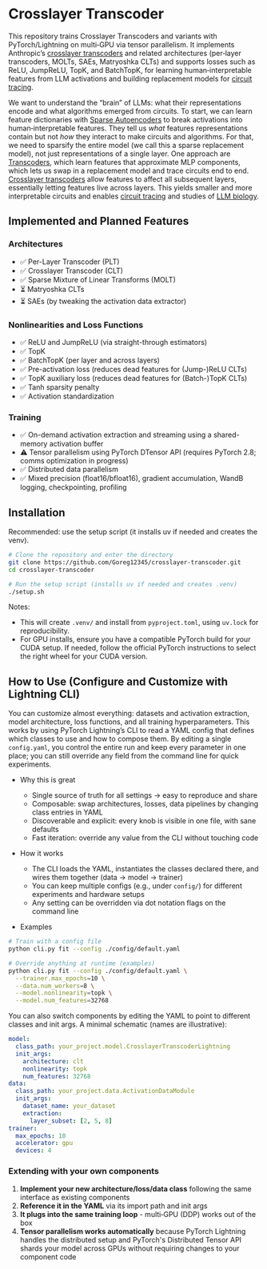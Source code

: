 # Crosslayer Transcoder

This repository trains Crosslayer Transcoders and variants with PyTorch/Lightning on multi‑GPU via tensor parallelism. It implements Anthropic’s [crosslayer transcoders](https://transformer-circuits.pub/2024/crosscoders/index.html) and related architectures (per‑layer transcoders, MOLTs, SAEs, Matryoshka CLTs) and supports losses such as ReLU, JumpReLU, TopK, and BatchTopK, for learning human‑interpretable features from LLM activations and building replacement models for [circuit tracing](https://transformer-circuits.pub/2025/attribution-graphs/methods.html).

We want to understand the “brain” of LLMs: what their representations encode and what algorithms emerged from circuits. To start, we can learn feature dictionaries with [Sparse Autoencoders](https://transformer-circuits.pub/2023/monosemantic-features) to break activations into human‑interpretable features. They tell us _what_ features representations contain but not _how_ they interact to make circuits and algorithms. For that, we need to sparsify the entire model (we call this a sparse replacement model), not just representations of a single layer. One approach are [Transcoders](https://arxiv.org/abs/2406.11944), which learn features that approximate MLP components, which lets us swap in a replacement model and trace circuits end to end. [Crosslayer transcoders](https://transformer-circuits.pub/2024/crosscoders/index.html) allow features to affect all subsequent layers, essentially letting features live across layers. This yields smaller and more interpretable circuits and enables [circuit tracing](https://transformer-circuits.pub/2025/attribution-graphs/methods.html) and studies of [LLM biology](https://transformer-circuits.pub/2025/attribution-graphs/biology.html).


## Implemented and Planned Features

### Architectures
- ✅ Per-Layer Transcoder (PLT)
- ✅ Crosslayer Transcoder (CLT)
- ✅ Sparse Mixture of Linear Transforms (MOLT)
- ⏳ Matryoshka CLTs
- ⏳ SAEs (by tweaking the activation data extractor)

### Nonlinearities and Loss Functions
- ✅ ReLU and JumpReLU (via straight-through estimators)
- ✅ TopK
- ✅ BatchTopK (per layer and across layers)
- ✅ Pre-activation loss (reduces dead features for (Jump-)ReLU CLTs)
- ✅ TopK auxiliary loss (reduces dead features for (Batch-)TopK CLTs)
- ✅ Tanh sparsity penalty
- ✅ Activation standardization

### Training
- ✅ On-demand activation extraction and streaming using a shared-memory activation buffer
- ⚠️ Tensor parallelism using PyTorch DTensor API (requires PyTorch 2.8; comms optimization in progress)
- ✅ Distributed data parallelism
- ✅ Mixed precision (float16/bfloat16), gradient accumulation, WandB logging, checkpointing, profiling


## Installation

Recommended: use the setup script (it installs uv if needed and creates the venv).

```bash
# Clone the repository and enter the directory
git clone https://github.com/Goreg12345/crosslayer-transcoder.git
cd crosslayer-transcoder

# Run the setup script (installs uv if needed and creates .venv)
./setup.sh
```

Notes:
- This will create `.venv/` and install from `pyproject.toml`, using `uv.lock` for reproducibility.
- For GPU installs, ensure you have a compatible PyTorch build for your CUDA setup. If needed, follow the official PyTorch instructions to select the right wheel for your CUDA version.



## How to Use (Configure and Customize with Lightning CLI)

You can customize almost everything: datasets and activation extraction, model architecture, loss functions, and all training hyperparameters. This works by using PyTorch Lightning’s CLI to read a YAML config that defines which classes to use and how to compose them. By editing a single `config.yaml`, you control the entire run and keep every parameter in one place; you can still override any field from the command line for quick experiments.

- Why this is great
  - Single source of truth for all settings → easy to reproduce and share
  - Composable: swap architectures, losses, data pipelines by changing class entries in YAML
  - Discoverable and explicit: every knob is visible in one file, with sane defaults
  - Fast iteration: override any value from the CLI without touching code

- How it works
  - The CLI loads the YAML, instantiates the classes declared there, and wires them together (data → model → trainer)
  - You can keep multiple configs (e.g., under `config/`) for different experiments and hardware setups
  - Any setting can be overridden via dot notation flags on the command line

- Examples

```bash
# Train with a config file
python cli.py fit --config ./config/default.yaml

# Override anything at runtime (examples)
python cli.py fit --config ./config/default.yaml \
  --trainer.max_epochs=10 \
  --data.num_workers=8 \
  --model.nonlinearity=topk \
  --model.num_features=32768
```

You can also switch components by editing the YAML to point to different classes and init args. A minimal schematic (names are illustrative):

```yaml
model:
  class_path: your_project.model.CrosslayerTranscoderLightning
  init_args:
    architecture: clt
    nonlinearity: topk
    num_features: 32768
data:
  class_path: your_project.data.ActivationDataModule
  init_args:
    dataset_name: your_dataset
    extraction:
      layer_subset: [2, 5, 8]
trainer:
  max_epochs: 10
  accelerator: gpu
  devices: 4
```

### Extending with your own components

1. **Implement your new architecture/loss/data class** following the same interface as existing components
2. **Reference it in the YAML** via its import path and init args
3. **It plugs into the same training loop** - multi‑GPU (DDP) works out of the box
4. **Tensor parallelism works automatically** because PyTorch Lightning handles the distributed setup and PyTorch's Distributed Tensor API shards your model across GPUs without requiring changes to your component code
